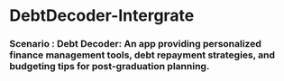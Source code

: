 # DebtDecoder-Intergrate

### Scenario : Debt Decoder: An app providing personalized finance management tools, debt repayment strategies, and budgeting tips for post-graduation planning.
